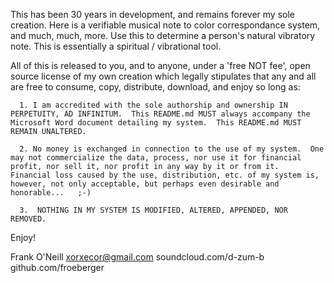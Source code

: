 This has been 30 years in development, and remains forever my sole creation.  Here is a verifiable musical note to color correspondance system, and much, much, more.  Use this to determine a person's natural vibratory note.  This is essentially a spiritual / vibrational tool.



All of this is released to you, and to anyone, under a 'free NOT fee', open source license of my own creation which legally stipulates that any and all are free to consume, copy, distribute, download, and enjoy so long as:

      1. I am accredited with the sole authorship and ownership IN PERPETUITY, AD INFINITUM.  This README.md MUST always accompany the Microsoft Word document detailing my system.  This README.md MUST REMAIN UNALTERED.
      
      2. No money is exchanged in connection to the use of my system.  One may not commercialize the data, process, nor use it for financial profit, nor sell it, nor profit in any way by it or from it.  Financial loss caused by the use, distribution, etc. of my system is, however, not only acceptable, but perhaps even desirable and honorable...   ;-)
  
      3.  NOTHING IN MY SYSTEM IS MODIFIED, ALTERED, APPENDED, NOR REMOVED. 
      
      
  
Enjoy!


Frank O'Neill
xorxecor@gmail.com
soundcloud.com/d-zum-b
github.com/froeberger
